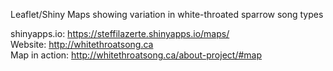 
Leaflet/Shiny Maps showing variation in white-throated sparrow song types

shinyapps.io: <https://steffilazerte.shinyapps.io/maps/>  
Website: <http://whitethroatsong.ca>  
Map in action: <http://whitethroatsong.ca/about-project/#map>